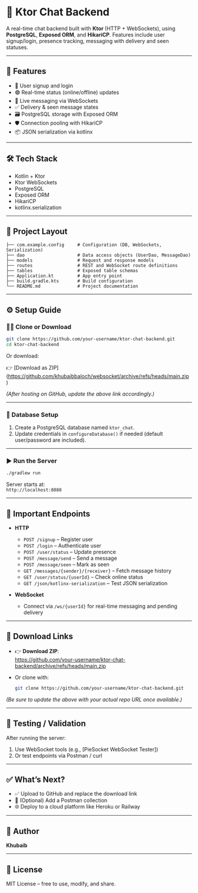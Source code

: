 # 💬 Ktor Chat Backend

A real-time chat backend built with **Ktor** (HTTP + WebSockets), using **PostgreSQL**, **Exposed ORM**, and **HikariCP**. Features include user signup/login, presence tracking, messaging with delivery and seen statuses.

---

## 🚀 Features

- 🔐 User signup and login  
- 🟢 Real-time status (online/offline) updates  
- 💬 Live messaging via WebSockets  
- ✅ Delivery & seen message states  
- 🗃️ PostgreSQL storage with Exposed ORM  
- 🛡️ Connection pooling with HikariCP  
- 📦 JSON serialization via kotlinx  

---

## 🛠️ Tech Stack

- Kotlin + Ktor  
- Ktor WebSockets  
- PostgreSQL  
- Exposed ORM  
- HikariCP  
- kotlinx.serialization  

---

## 📁 Project Layout

```
├── com.example.config     # Configuration (DB, WebSockets, Serialization)
├── dao                    # Data access objects (UserDao, MessageDao)
├── models                 # Request and response models
├── routes                 # REST and WebSocket route definitions
├── tables                 # Exposed table schemas
├── Application.kt         # App entry point
├── build.gradle.kts       # Build configuration
└── README.md              # Project documentation
```

---

## ⚙️ Setup Guide

### 🧑‍💻 Clone or Download

```bash
git clone https://github.com/your-username/ktor-chat-backend.git
cd ktor-chat-backend
```

Or download:

👉 [Download as ZIP] (https://github.com/khubaibbaloch/websocket/archive/refs/heads/main.zip )

*(After hosting on GitHub, update the above link accordingly.)*

---

### 🐘 Database Setup

1. Create a PostgreSQL database named `ktor_chat`.
2. Update credentials in `configureDatabase()` if needed (default user/password are included).

---

### ▶️ Run the Server

```bash
./gradlew run
```

Server starts at:  
`http://localhost:8080`

---

## 🔌 Important Endpoints

- **HTTP**
  - `POST /signup` – Register user  
  - `POST /login` – Authenticate user  
  - `POST /user/status` – Update presence  
  - `POST /message/send` – Send a message  
  - `POST /message/seen` – Mark as seen  
  - `GET /messages/{sender}/{receiver}` – Fetch message history  
  - `GET /user/status/{userId}` – Check online status  
  - `GET /json/kotlinx-serialization` – Test JSON serialization

- **WebSocket**
  - Connect via `/ws/{userId}` for real-time messaging and pending delivery

---

## 👥 Download Links

- 👉 **Download ZIP**:  
  https://github.com/your-username/ktor-chat-backend/archive/refs/heads/main.zip  

- Or clone with:  
  ```bash
  git clone https://github.com/your-username/ktor-chat-backend.git
  ```

*(Be sure to update the above with your actual repo URL once available.)*

---

## 🧪 Testing / Validation

After running the server:

1. Use WebSocket tools (e.g., [PieSocket WebSocket Tester])  
2. Or test endpoints via Postman / curl

---

## ✅ What’s Next?

- ✅ Upload to GitHub and replace the download link  
- 🔄 (Optional) Add a Postman collection  
- 🌐 Deploy to a cloud platform like Heroku or Railway  

---

## 🙂 Author

**Khubaib**

---

## 📜 License

MIT License – free to use, modify, and share.
